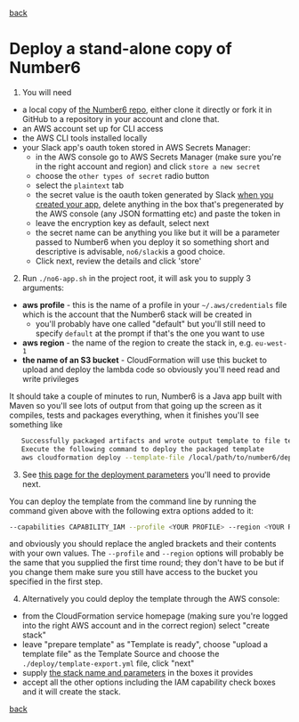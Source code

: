 [back](./how_do_i_get_it.md)

# Deploy a stand-alone copy of Number6

1. You will need 

- a local copy of [the Number6 repo](https://github.com/Number6App/Number6), either clone it directly or fork it in GitHub to a repository in your account and clone that.
- an AWS account set up for CLI access
- the AWS CLI tools installed locally
- your Slack app's oauth token stored in AWS Secrets Manager:
  - in the AWS console go to AWS Secrets Manager (make sure you're in the right account and region) and click `store a new secret`
  - choose the `other types of secret` radio button
  - select the `plaintext` tab
  - the secret value is the oauth token generated by Slack [when you created your app](./what_do_i_need.md), delete anything in the box that's pregenerated by the AWS console (any JSON formatting etc) and paste the token in
  - leave the encryption key as default, select next
  - the secret name can be anything you like but it will be a parameter passed to Number6 when you deploy it so something short and descriptive is advisable, `no6/slack`is a good choice.
  - Click next, review the details and click 'store'

2. Run `./no6-app.sh` in the project root, it will ask you to supply 3 arguments:

- **aws profile** - this is the name of a profile in your `~/.aws/credentials` file which is the account that the Number6 stack will be created in
  - you'll probably have one called "default" but you'll still need to specify `default` at the prompt if that's the one you want to use
- **aws region** - the name of the region to create the stack in, e.g. `eu-west-1`
- **the name of an S3 bucket** - CloudFormation will use this bucket to upload and deploy the lambda code so obviously you'll need read and write privileges 

It should take a couple of minutes to run, Number6 is a Java app built with Maven so you'll see lots of output from that going up the screen as it compiles, tests and packages everything, when it finishes you'll see something like

```bash
   Successfully packaged artifacts and wrote output template to file template-export.yml.
   Execute the following command to deploy the packaged template
   aws cloudformation deploy --template-file /local/path/to/number6/deploy/template-export.yml --stack-name <YOUR STACK NAME>
```

3. See [this page for the deployment parameters](./number6_deployment_params.md) you'll need to provide next.

You can deploy the template from the command line by running the command given above with the following extra options added to it:

```bash
--capabilities CAPABILITY_IAM --profile <YOUR PROFILE> --region <YOUR REGION> --parameter-overrides SlackChannel=<YOUR SLACK CHANNEL ID> BlacklistedChannels=<YOUR BLACKLIST CSV> SlackTokenSecretName=<YOUR SECRET NAME> EnvType=<YOUR ENV TYPE>
```

and obviously you should replace the angled brackets and their contents with your own values. The `--profile` and `--region` options will probably be the same that you supplied the first time round; they don't have to be but if you change them make sure you still have access to the bucket you specified in the first step.

4. Alternatively you could deploy the template through the AWS console: 

- from the CloudFormation service homepage (making sure you're logged into the right AWS account and in the correct region) select "create stack"
- leave "prepare template" as "Template is ready", choose "upload a template file" as the Template Source and choose the `./deploy/template-export.yml` file, click "next"
- supply [the stack name and parameters](./number6_deployment_params.md) in the boxes it provides
- accept all the other options including the IAM capability check boxes and it will create the stack.

[back](./how_do_i_get_it.md)